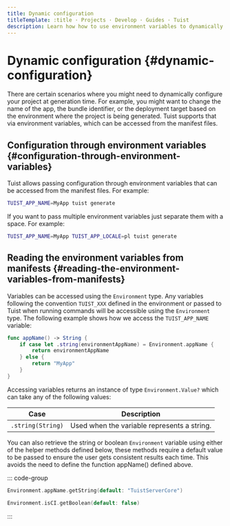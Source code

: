 ```yaml
---
title: Dynamic configuration
titleTemplate: :title · Projects · Develop · Guides · Tuist
description: Learn how how to use environment variables to dynamically configure your project.
---
```


# Dynamic configuration {#dynamic-configuration}

There are certain scenarios where you might need to dynamically configure your project at generation time. For example, you might want to change the name of the app, the bundle identifier, or the deployment target based on the environment where the project is being generated. Tuist supports that via environment variables, which can be accessed from the manifest files.

## Configuration through environment variables {#configuration-through-environment-variables}

Tuist allows passing configuration through environment variables that can be accessed from the manifest files. For example:

```bash
TUIST_APP_NAME=MyApp tuist generate
```

If you want to pass multiple environment variables just separate them with a space. For example:

```bash
TUIST_APP_NAME=MyApp TUIST_APP_LOCALE=pl tuist generate
```

## Reading the environment variables from manifests {#reading-the-environment-variables-from-manifests}

Variables can be accessed using the <LocalizedLink href="/references/project-description/enums/environment">`Environment`</LocalizedLink> type. Any variables following the convention `TUIST_XXX` defined in the environment or passed to Tuist when running commands will be accessible using the `Environment` type. The following example shows how we access the `TUIST_APP_NAME` variable:

```swift
func appName() -> String {
    if case let .string(environmentAppName) = Environment.appName {
        return environmentAppName
    } else {
        return "MyApp"
    }
}
```

Accessing variables returns an instance of type `Environment.Value?` which can take any of the following values:

| Case | Description |
| --- | --- |
| `.string(String)` | Used when the variable represents a string. |

You can also retrieve the string or boolean `Environment` variable using either of the helper methods defined below, these methods require a default value to be passed to ensure the user gets consistent results each time. This avoids the need to define the function appName() defined above.

::: code-group

```swift [String]
Environment.appName.getString(default: "TuistServerCore")
```

```swift [Boolean]
Environment.isCI.getBoolean(default: false)
```
:::

